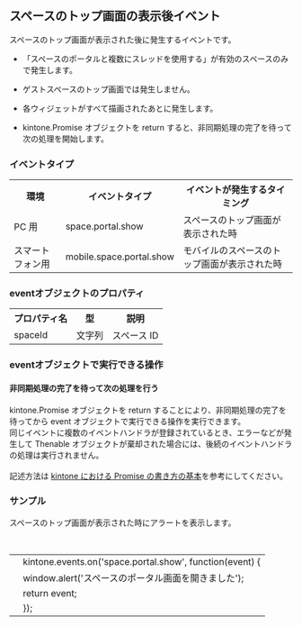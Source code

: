 <h2>
    スペースのトップ画面の表示後イベント
</h2>
<p>
    スペースのトップ画面が表示された後に発生するイベントです。
</p>
<ul class=" list-paddingleft-2">
    <li>
        <p>
            「スペースのポータルと複数にスレッドを使用する」が有効のスペースのみで発生します。
        </p>
    </li>
    <li>
        <p>
            ゲストスペースのトップ画面では発生しません。
        </p>
    </li>
    <li>
        <p>
            各ウィジェットがすべて描画されたあとに発生します。
        </p>
    </li>
    <li>
        <p>
            kintone.Promise オブジェクトを return すると、非同期処理の完了を待って次の処理を開始します。
        </p>
    </li>
</ul>
<h3>
    イベントタイプ
</h3>
<table>
    <tbody>
        <tr class="firstRow">
            <th>
                環境
            </th>
            <th>
                イベントタイプ
            </th>
            <th>
                イベントが発生するタイミング
            </th>
        </tr>
        <tr>
            <td>
                PC 用
            </td>
            <td>
                space.portal.show
            </td>
            <td>
                スペースのトップ画面が表示された時
            </td>
        </tr>
        <tr>
            <td>
                スマートフォン用
            </td>
            <td>
                mobile.space.portal.show
            </td>
            <td>
                モバイルのスペースのトップ画面が表示された時
            </td>
        </tr>
    </tbody>
</table>
<h3>
    eventオブジェクトのプロパティ
</h3>
<table>
    <tbody>
        <tr class="firstRow">
            <th>
                プロパティ名
            </th>
            <th>
                型
            </th>
            <th>
                説明
            </th>
        </tr>
        <tr>
            <td>
                spaceId
            </td>
            <td>
                文字列
            </td>
            <td>
                スペース ID
            </td>
        </tr>
    </tbody>
</table>
<h3>
    eventオブジェクトで実行できる操作
</h3>
<h4>
    非同期処理の完了を待って次の処理を行う
</h4>
<p>
    kintone.Promise オブジェクトを return することにより、非同期処理の完了を待ってから event オブジェクトで実行できる操作を実行できます。<br/>同じイベントに複数のイベントハンドラが登録されているとき、エラーなどが発生して Thenable オブジェクトが棄却された場合には、後続のイベントハンドラの処理は実行されません。<br/><br/>記述方法は&nbsp;<a href="https://developer.cybozu.io/hc/ja/articles/360023047852">kintone における Promise の書き方の基本</a>を参考にしてください。
</p>
<h3>
    サンプル
</h3>
<p>
    スペースのトップ画面が表示された時にアラートを表示します。
</p>
<p>
    <br/>
</p>
<table>
    <tbody>
        <tr class="firstRow">
            <td></td>
            <td>
                kintone.events.on(&#39;space.portal.show&#39;, function(event) {
            </td>
        </tr>
        <tr>
            <td></td>
            <td>
                window.alert(&#39;スペースのポータル画面を開きました&#39;);
            </td>
        </tr>
        <tr>
            <td></td>
            <td>
                return event;
            </td>
        </tr>
        <tr>
            <td></td>
            <td>
                });
            </td>
        </tr>
    </tbody>
</table>
<p>
    <br/>
</p>
